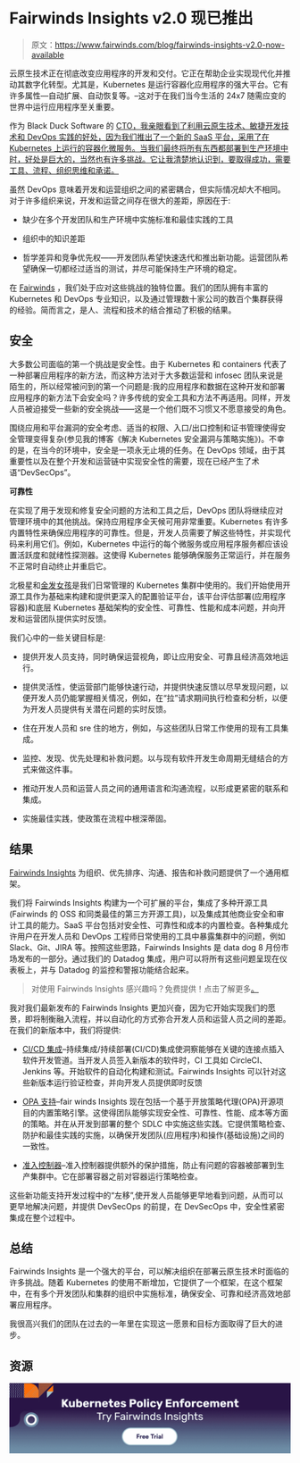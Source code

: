 # Fairwinds Insights v2.0 现已推出

> 原文：<https://www.fairwinds.com/blog/fairwinds-insights-v2.0-now-available>

 云原生技术正在彻底改变应用程序的开发和交付。它正在帮助企业实现现代化并推动其数字化转型。尤其是，Kubernetes 是运行容器化应用程序的强大平台。它有许多属性—自动扩展、自动恢复等。–这对于在我们当今生活的 24x7 随需应变的世界中运行应用程序至关重要。

作为 Black Duck Software 的 [CTO，我亲眼看到了利用云原生技术、敏捷开发技术和 DevOps 实践的好处，因为我们推出了一个新的 SaaS 平台，采用了在 Kubernetes 上运行的容器化微服务。当我们最终将所有东西都部署到生产环境中时，好处是巨大的，当然也有许多挑战。它让我清楚地认识到，要取得成功，需要工具、流程、组织思维和承诺。](https://www.linkedin.com/in/billledingham/)

虽然 DevOps 意味着开发和运营组织之间的紧密耦合，但实际情况却大不相同。对于许多组织来说，开发和运营之间存在很大的差距，原因在于:

*   缺少在多个开发团队和生产环境中实施标准和最佳实践的工具

*   组织中的知识差距

*   哲学差异和竞争优先权——开发团队希望快速迭代和推出新功能。运营团队希望确保一切都经过适当的测试，并尽可能保持生产环境的稳定。

在 [Fairwinds](/the-fairwinds-difference) ，我们处于应对这些挑战的独特位置。我们的团队拥有丰富的 Kubernetes 和 DevOps 专业知识，以及通过管理数十家公司的数百个集群获得的经验。简而言之，是人、流程和技术的结合推动了积极的结果。

## **安全**

大多数公司面临的第一个挑战是安全性。由于 Kubernetes 和 containers 代表了一种部署应用程序的新方法，而这种方法对于大多数运营和 infosec 团队来说是陌生的，所以经常被问到的第一个问题是:我的应用程序和数据在这种开发和部署应用程序的新方法下会安全吗？许多传统的安全工具和方法不再适用。同样，开发人员被迫接受一些新的安全挑战——这是一个他们既不习惯又不愿意接受的角色。

围绕应用和平台漏洞的安全考虑、适当的权限、入口/出口控制和证书管理使得安全管理变得复杂(参见我的博客《解决 Kubernetes 安全漏洞与策略实施》)。不幸的是，在当今的环境中，安全是一项永无止境的任务。在 DevOps 领域，由于其重要性以及在整个开发和运营链中实现安全性的需要，现在已经产生了术语“DevSecOps”。

**可靠性**

在实现了用于发现和修复安全问题的方法和工具之后，DevOps 团队将继续应对管理环境中的其他挑战。保持应用程序全天候可用非常重要。Kubernetes 有许多内置特性来确保应用程序的可靠性。但是，开发人员需要了解这些特性，并实现代码来利用它们。例如，Kubernetes 中运行的每个微服务或应用程序服务都应该设置活跃度和就绪性探测器。这使得 Kubernetes 能够确保服务正常运行，并在服务不正常时自动终止并重启它。

北极星和[金发女孩](https://www.fairwinds.com/open-source-software)是我们日常管理的 Kubernetes 集群中使用的。我们开始使用开源工具作为基础来构建和提供更深入的配置验证平台，该平台评估部署(应用程序容器)和底层 Kubernetes 基础架构的安全性、可靠性、性能和成本问题，并向开发和运营团队提供实时反馈。

我们心中的一些关键目标是:

*   提供开发人员支持，同时确保运营视角，即让应用安全、可靠且经济高效地运行。

*   提供灵活性，使运营部门能够快速行动，并提供快速反馈以尽早发现问题，以便开发人员仍能掌握相关情况，例如，在“拉”请求期间执行检查和分析，以便为开发人员提供有关潜在问题的实时反馈。

*   住在开发人员和 sre 住的地方，例如，与这些团队日常工作使用的现有工具集成。

*   监控、发现、优先处理和补救问题。以与现有软件开发生命周期无缝结合的方式来做这件事。

*   推动开发人员和运营人员之间的通用语言和沟通流程，以形成更紧密的联系和集成。

*   实施最佳实践，使政策在流程中根深蒂固。

## **结果**

[Fairwinds Insights](/insights) 为组织、优先排序、沟通、报告和补救问题提供了一个通用框架。

我们将 Fairwinds Insights 构建为一个可扩展的平台，集成了多种开源工具(Fairwinds 的 OSS 和同类最佳的第三方开源工具)，以及集成其他商业安全和审计工具的能力。SaaS 平台包括对安全性、可靠性和成本的内置检查。各种集成允许用户在开发人员和 DevOps 工程师日常使用的工具中暴露集群中的问题，例如 Slack、Git、JIRA 等。按照这些思路，Fairwinds Insights 是 data dog 8 月份市场发布的一部分。通过我们的 Datadog 集成，用户可以将所有这些问题呈现在仪表板上，并与 Datadog 的监控和警报功能结合起来。

> 对使用 Fairwinds Insights 感兴趣吗？免费提供！点击了解更多[。](/coming-soon)

我对我们最新发布的 Fairwinds Insights 更加兴奋，因为它开始实现我们的愿景，即将制衡融入流程，并以自动化的方式弥合开发人员和运营人员之间的差距。在我们的新版本中，我们将提供:

*   [CI/CD 集成](/blog/fairwinds-insights-continuous-integration-pipeline-to-protect-your-kubernetes-clusters)–持续集成/持续部署(CI/CD)集成使洞察能够在关键的连接点插入软件开发管道。当开发人员签入新版本的软件时，CI 工具如 CircleCI、Jenkins 等。开始软件的自动化构建和测试。Fairwinds Insights 可以针对这些新版本运行验证检查，并向开发人员提供即时反馈

*   [OPA 支持](/blog/managing-opa-policies-with-fairwinds-insights)–fair winds Insights 现在包括一个基于开放策略代理(OPA)开源项目的内置策略引擎。这使得团队能够实现安全性、可靠性、性能、成本等方面的策略。并在从开发到部署的整个 SDLC 中实施这些实践。它提供策略检查、防护和最佳实践的实施，以确保开发团队(应用程序)和操作(基础设施)之间的一致性。

*   [准入控制器](/blog/fairwinds-insights-continuous-integration-pipeline-to-protect-your-kubernetes-clusters)–准入控制器提供额外的保护措施，防止有问题的容器被部署到生产集群中。它在部署容器之前对容器运行策略检查。

这些新功能支持开发过程中的“左移”,使开发人员能够更早地看到问题，从而可以更早地解决问题，并提供 DevSecOps 的前提，在 DevSecOps 中，安全性紧密集成在整个过程中。

## **总结**

Fairwinds Insights 是一个强大的平台，可以解决组织在部署云原生技术时面临的许多挑战。随着 Kubernetes 的使用不断增加，它提供了一个框架，在这个框架中，在有多个开发团队和集群的组织中实施标准，确保安全、可靠和经济高效地部署应用程序。

我很高兴我们的团队在过去的一年里在实现这一愿景和目标方面取得了巨大的进步。

## **资源**

[![Kubernetes Policy Enforcement Fairwinds Insights](img/3f878a33bc4aeb315050877041d679ae.png)](https://cta-redirect.hubspot.com/cta/redirect/2184645/d83db0e5-9dba-4c27-a19a-f0872a030500)
